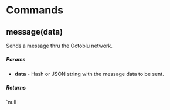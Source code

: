 # Commands

## message(data)

Sends a message thru the Octoblu network.

##### Params

- **data** - Hash or JSON string with the message data to be sent.

##### Returns

`null
